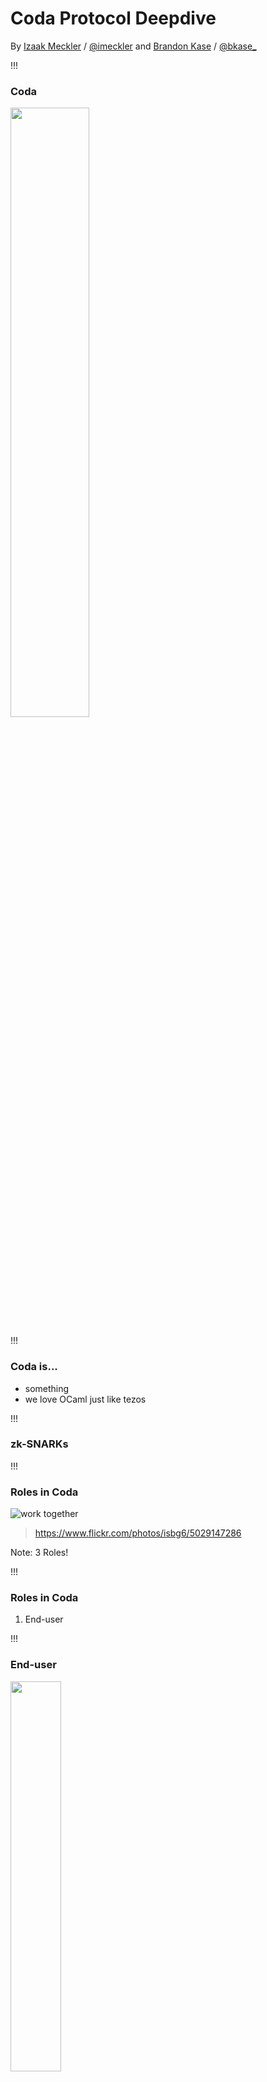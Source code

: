 <!-- .slide: data-background="#2aa198" -->
<!-- .slide: data-state="terminal" -->
# Coda Protocol Deepdive

By
<a href="http://bkase.com">Izaak Meckler</a> / <a href="http://twitter.com/izmeckler">@imeckler</a> and
<a href="http://bkase.com">Brandon Kase</a> / <a href="http://twitter.com/bkase_">@bkase_</a>

!!!

### Coda

<img src="img/coda.png" width="50%" />

!!!

### Coda is...

* something
* we love OCaml just like tezos

!!!

### zk-SNARKs

!!!

### Roles in Coda

![work together](img/work-together.jpg)

> https://www.flickr.com/photos/isbg6/5029147286

Note: 3 Roles!

!!!

### Roles in Coda

1. End-user

!!!

### End-user

<img src="img/finger.png" width="40%" />

> https://pixabay.com/vectors/finger-fist-glove-gun-hand-point-2029729/

Note: Maybe you're delegating your stake, but you want to be able to check your balance, or make a transaction. Maybe you're using a hardware wallet

!!!

### End-user: Non-consensus node

![magnifying glass](img/magnifying.png)

> https://upload.wikimedia.org/wikipedia/commons/thumb/9/9c/Magnifying_glass_CC0.svg/512px-Magnifying_glass_CC0.svg.png

Note: Non-consensus node; unlike a light-node in other networks, does fully verify the state (as easy as checking a snark)

!!!

### End-user: Node Requirements

* A computer
* <!-- .element: class="fragment" data-fragment-index="2" --> Browser <!-- .element: class="fragment" data-fragment-index="2" -->

Note: Very low resource requirements (on the order of 100kb of state) ; even Safari on ios

!!!

### Roles in Coda

1. ~~End-user~~
2. Staker

!!!

### Staker

<img src="img/coin.png" width="80%" />

> http://pngimg.com/uploads/coin/coin_PNG36877.png

Note: "Validator" or "Baker"; this is a node that will stake and participate in the network

!!!

### Staker: Block producer

<img src="img/block.png" width="80%" />

> https://www.needpix.com/photo/download/598075/building-block-plastic-toy-red-architecture-free-vector-graphics-free-pictures-free-photos-free-images

Note: The staker runs consensus (which we'll touch on later) and hopes to produce blocks. ...

!!!

### Staker: Node requirements

* Harddrive space to store the ledger
* <!-- .element: class="fragment" data-fragment-index="1" --> Compute to produce SNARKs fast <!-- .element: class="fragment" data-fragment-index="1" -->
* <!-- .element: class="fragment" data-fragment-index="2" --> Good uptime <!-- .element: class="fragment" data-fragment-index="2" -->

!!!

### Roles in Coda

1. ~~End-user~~
2. ~~Staker~~
3. Snark worker

!!!

### Snark Worker

<img src="img/pickaxe.png" width="40%" />

> https://www.needpix.com/photo/download/1195100/pickax-tool-dig-build-construction-dwarf-mining-mine-design

Note: The snark worker is unique to our network 

!!!

### Snark Worker

<img src="img/compressed-2.png" width="70%" height="70%"></img>

!!!

### Snark Worker: ?? Node

!!!

### Snark Worker: Snarketplace

<img src="img/marketplace.jpg" width="80%" />

> https://pixabay.com/photos/marketplace-candy-sweets-market-4121997/

!!!

### Roles in the network

Three roles

* <!-- .element: class="fragment" data-fragment-index="1" --> End-user <!-- .element: class="fragment" data-fragment-index="1" -->
* <!-- .element: class="fragment" data-fragment-index="2" --> Block producer <!-- .element: class="fragment" data-fragment-index="2" -->
* <!-- .element: class="fragment" data-fragment-index="3" --> Snark Worker <!-- .element: class="fragment" data-fragment-index="3" -->

!!!

### Consensus

!!!

### Ouroboros

<img src="img/ouroboros.png" width="50%" />

> https://upload.wikimedia.org/wikipedia/commons/f/fa/Ouroboros.png

!!!

### Ouroboros variants

* Vanilla
* <!-- .element: class="fragment" data-fragment-index="1" --> Praos <!-- .element: class="fragment" data-fragment-index="1" -->
* <!-- .element: class="fragment" data-fragment-index="2" --> Genesis <!-- .element: class="fragment" data-fragment-index="2" -->
* <!-- .element: class="fragment" data-fragment-index="3" --> Codaboros <!-- .element: class="fragment" data-fragment-index="3" -->

!!!

### Ouroboros Basics

Time is broken into epochs (like cycles of blocks in tezos) TODO

Stake is counted a 1-2 epochs in the past (just like in tezos it's counted a few cycles in the past)

!!!

### Praos: VRFs

!!!

### Genesis: Long forks

<img src="img/fork.jpg" width="70%" />

> https://upload.wikimedia.org/wikipedia/commons/5/5d/A440_Tuning_Fork.jpg

!!!

### Codaboros: No history, long forks

todo

Note: We're working on formal proofs of liveness/safety (right ihm?)

!!!

### Codaboros in a SNARK

todo

!!!

<!-- .slide: data-background="#2aa198" -->
<!-- .slide: data-state="terminal" -->
# Thanks!

Join our Discord! <a href=https://bit.ly/CodaDiscord>bit.ly/CodaDiscord</a>


By
<a href="http://bkase.com">Izaak Meckler</a> / <a href="http://twitter.com/izmeckler">@imeckler</a> and
<a href="http://bkase.com">Brandon Kase</a> / <a href="http://twitter.com/bkase_">@bkase_</a>

